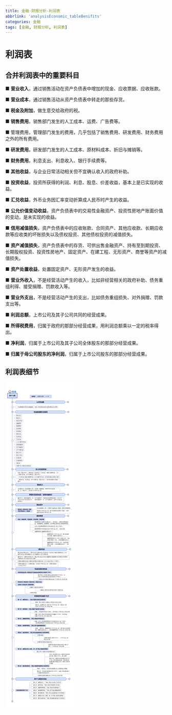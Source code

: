 ```yaml
---
title: 金融-财报分析-利润表
abbrlink: 'analysisEconomic_tableBenifits'
categories: 金融
tags: [金融, 财报分析, 利润表]
---
```

# 利润表

## 合并利润表中的重要科目

■ **营业收入**，通过销售活动在资产负债表中增加的现金、应收票据、应收账款。

■ **营业成本**，通过销售活动从资产负债表中转走的那些存货。

■ **税金及附加**，做生意交给政府的税。

■ **销售费用**，销售部门发生的人工成本、运费、广告费等。

■ 管理费用，管理部门发生的费用，几乎包括了销售费用、研发费用、财务费用之外的所有费用。

■ **研发费用**，研发部门发生的人工成本、原材料成本、折旧与摊销等。

■ **财务费用**，利息支出、利息收入、银行手续费等。

■ **其他收益**，与企业日常活动相关但不宜确认收入的政府补助。

■ **投资收益**，投资所获得的利润、利息、股息、价差收益，基本上是已实现的收益。

■ **汇兑收益**，外币业务因汇率变动折算成人民币时产生的收益。

■ **公允价值变动收益**，资产负债表中的交易性金融资产、投资性房地产账面价值的变动，是未实现的收益。

■ **信用减值损失**，资产负债表中的应收账款、合同资产、其他应收款、长期应收款等应收类的坏账损失以及债权投资、其他债权投资的减值损失。

■ **资产减值损失**，资产负债表中的存货、可供出售金融资产、持有至到期投资、长期股权投资、投资性房地产、固定资产、在建工程、无形资产、商誉等资产的减值损失。

■ **资产处置收益**，处置固定资产、无形资产发生的收益。

■ **营业外收入**，不是经营活动产生的收入，比如非经营相关的政府补助、债务重组利得、接受捐赠、罚款收入等。

■ **营业外支出**，不是经营活动产生的支出，比如债务重组损失、对外捐赠、罚款支出等。

■ **利润总额**，上市公司及其子公司共同的经营成果。

■ **所得税费用**，归属于政府的那部分经营成果，用利润总额乘以一定的税率得出。

■ **净利润**，归属于上市公司及其子公司全体股东的那部分经营成果。

■ **归属于母公司股东的净利润**，归属于上市公司股东的那部分经营成果。



## 利润表细节

![利润表](../image/金融/第二部分财报分析/利润表.jpg)


